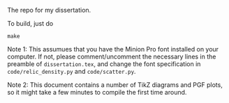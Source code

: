 The repo for my dissertation.

To build, just do

```
make
```

Note 1: This assumues that you have the Minion Pro font installed on your computer. If not, please comment/uncomment the necessary lines in the preamble of `dissertation.tex`, and change the font specification in `code/relic_density.py` and `code/scatter.py`.

Note 2: This document contains a number of TikZ diagrams and PGF plots, so it might take a few minutes to compile the first time around.
